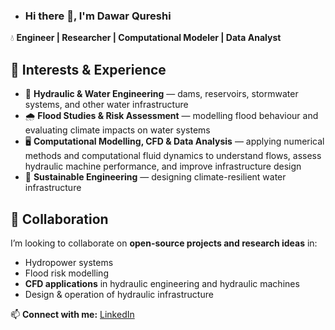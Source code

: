 - ### Hi there 👋, I'm Dawar  Qureshi

💧 **Engineer | Researcher | Computational Modeler | Data Analyst**

## 🌟 Interests & Experience

- 🌊 **Hydraulic & Water Engineering** — dams, reservoirs, stormwater systems, and other water infrastructure  
- 🌧️ **Flood Studies & Risk Assessment** — modelling flood behaviour and evaluating climate impacts on water systems  
- 🖥️ **Computational Modelling, CFD & Data Analysis** — applying numerical methods and computational fluid dynamics to understand flows, assess hydraulic machine performance, and improve infrastructure design  
- 🌱 **Sustainable Engineering** — designing climate-resilient water infrastructure  

## 🤝 Collaboration

I’m looking to collaborate on **open-source projects and research ideas** in:
- Hydropower systems  
- Flood risk modelling  
- **CFD applications** in hydraulic engineering and hydraulic machines  
- Design & operation of hydraulic infrastructure

📫 **Connect with me:** [LinkedIn](https://www.linkedin.com/in/dawar-qureshi-7284b089/)


<!---
Dawar-812/Dawar-812 is a ✨ special ✨ repository because its `README.md` (this file) appears on your GitHub profile.
You can click the Preview link to take a look at your changes.
--->
